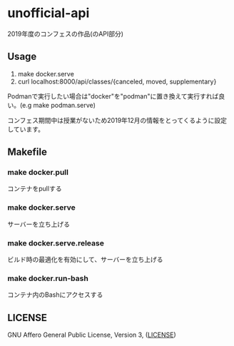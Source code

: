 # unofficial-api

2019年度のコンフェスの作品(のAPI部分)

## Usage

1. make docker.serve
2. curl localhost:8000/api/classes/{canceled, moved, supplementary}

Podmanで実行したい場合は"docker"を"podman"に置き換えて実行すれば良い。(e.g make podman.serve)

コンフェス期間中は授業がないため2019年12月の情報をとってくるように設定しています。

## Makefile

### make docker.pull

コンテナをpullする

### make docker.serve

サーバーを立ち上げる

### make docker.serve.release

ビルド時の最適化を有効にして、サーバーを立ち上げる

### make docker.run-bash

コンテナ内のBashにアクセスする

## LICENSE

GNU Affero General Public License, Version 3, ([LICENSE](./LICENSE))
